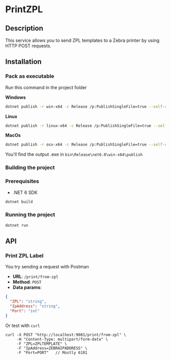 # PrintZPL

## Description
This service allows you to send ZPL templates to a Zebra printer by using HTTP POST requests.

## Installation
### Pack as executable

Run this command in the project folder

**Windows**

```bash
dotnet publish -r win-x64 -c Release /p:PublishSingleFile=true --self-contained true
```

**Linux** 

```bash
dotnet publish -r linux-x64 -c Release /p:PublishSingleFile=true --self-contained true
```

**MacOs**

```bash
dotnet publish -r osx-x64 -c Release /p:PublishSingleFile=true --self-contained true
```

You'll find the output .exe in `bin\Release\net6.0\win-x64\publish`

### Building the project

### Prerequisites
- .NET 6 SDK
```bash
dotnet build
```

### Running the project
```bash
dotnet run
```

## API
### Print ZPL Label

You try sending a request with Postman

- **URL**: `/print/from-zpl`
- **Method**: `POST`
- **Data params**:
```json
{
  "ZPL": "string",
  "IpAddress": "string",
  "Port": "int"
}
```
Or test with `curl`

```curl
curl -X POST "http://localhost:9001/print/from-zpl" \
     -H "Content-Type: multipart/form-data" \
     -F "ZPL=ZPLTEMPLATE" \
     -F "IpAddress=ZEBRAIPADDRESS" \
     -F "Port=PORT"   // Mostly 6101
```

